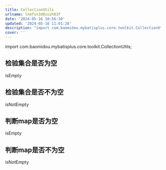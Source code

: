 ```yaml
---
title: CollectionUtils
urlname: lnmfvn3d0zuzh03f
date: '2024-05-16 10:56:30'
updated: '2024-05-16 11:01:28'
description: "import com.baomidou.mybatisplus.core.toolkit.CollectionUtils;检验集合是否为空isEmpty检验集合是否不为空isNotEmpty判断map是否为空isEmpty\t判断map是否不为空isNotEmpty"
cover: ''
---
```

import com.baomidou.mybatisplus.core.toolkit.CollectionUtils;
## 检验集合是否为空
isEmpty
## 检验集合是否不为空
isNotEmpty
## 判断map是否为空
isEmpty	
## 判断map是否不为空
isNotEmpty
